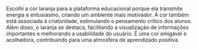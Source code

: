 Escolhi a cor laranja para a plataforma educacional porque ela transmite energia e entusiasmo, 
criando um ambiente mais motivador. A cor também está associada à criatividade, estimulando o 
pensamento crítico dos alunos. 
Além disso, o laranja se destaca, facilitando a visualização de informações 
importantes e melhorando a usabilidade do usuário. É uma cor amigável e acolhedora, contribuindo para uma atmosfera de 
aprendizado positiva.
